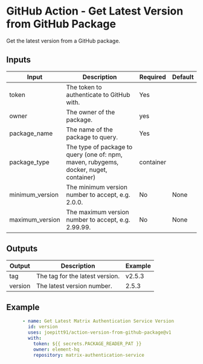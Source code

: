 <!--
SPDX-FileCopyrightText: 2025 Joe Pitt

SPDX-License-Identifier: GPL-3.0-only
-->
# GitHub Action - Get Latest Version from GitHub Package

Get the latest version from a GitHub package.

## Inputs

| Input | Description | Required | Default |
|-------|-------------|----------|---------|
| token | The token to authenticate to GitHub with. | Yes |  |
| owner | The owner of the package. | yes |  |
| package_name | The name of the package to query. | Yes |  |
| package_type | The type of package to query (one of: npm, maven, rubygems, docker, nuget, container) | container |
| minimum_version | The minimum version number to accept, e.g. 2.0.0. | No | None |
| maximum_version | The maximum version number to accept, e.g. 2.99.99. | No | None |

## Outputs

| Output | Description | Example |
|--------|-------------|---------|
| tag | The tag for the latest version. | v2.5.3 |
| version | The latest version number. | 2.5.3 |

## Example

```yaml
      - name: Get Latest Matrix Authentication Service Version
        id: version
        uses: joepitt91/action-version-from-github-package@v1
        with:
          token: ${{ secrets.PACKAGE_READER_PAT }}
          owner: element-hq
          repository: matrix-authentication-service
```
